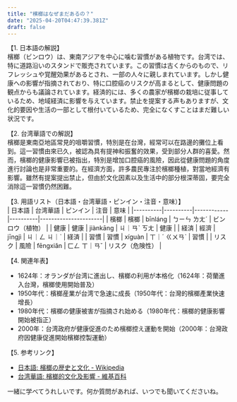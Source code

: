 ```yaml
---
title: "檳榔はなぜまだあるの？"
date: "2025-04-20T04:47:39.381Z"
draft: false
---
```


【1. 日本語の解説】  
檳榔（ビンロウ）は、東南アジアを中心に噛む習慣がある植物です。台湾では、特に道路沿いのスタンドで販売されています。この習慣は古くからのもので、リフレッシュや覚醒効果があるとされ、一部の人々に親しまれています。しかし健康への影響が指摘されており、特に口腔癌のリスクが高まるとして、健康問題の観点からも議論されています。経済的には、多くの農家が檳榔の栽培に従事しているため、地域経済に影響を与えています。禁止を提案する声もありますが、文化的要因や生活の一部として根付いているため、完全になくすことはまだ難しい状況です。

【2. 台湾華語での解説】  
檳榔是東南亞地區常見的咀嚼習慣，特別是在台灣，經常可以在路邊的攤位上看到。這一習慣由來已久，被認為具有提神和振奮的效果，受到部分人群的喜愛。然而，檳榔的健康影響已被指出，特別是增加口腔癌的風險，因此從健康問題的角度進行討論也是非常重要的。在經濟方面，許多農民專注於檳榔種植，對當地經濟有影響。雖然有提案提出禁止，但由於文化因素以及生活中的部分根深蒂固，要完全消除這一習慣仍然困難。

【3. 用語リスト（日本語・台湾華語・ピンイン・注音・意味）】  
| 日本語   | 台湾華語 | ピンイン  | 注音     | 意味                 |
|----------|----------|------------|----------|----------------------|
| 檳榔     | 檳榔     | bīn​láng   | ㄅㄧㄣ ㄌㄤˊ | ビンロウ（植物）     |
| 健康     | 健康     | jiànkāng   | ㄐ｜ㄢˋ ㄎㄤ | 健康                 |
| 経済     | 經濟     | jīngjì    | ㄐ｜ㄥ ㄐ｜ˋ | 経済                 |
| 習慣     | 習慣     | xíguàn    | ㄒ｜ˊ ㄍㄨㄢˋ | 習慣                 |
| リスク   | 風險     | fēngxiǎn  | ㄈㄥ ㄒ｜ㄢˇ | リスク（危険性）     |

【4. 関連年表】  
- 1624年：オランダが台湾に進出し、檳榔の利用が本格化（1624年：荷蘭進入台灣，檳榔使用開始普及）
- 1950年代：檳榔産業が台湾で急速に成長（1950年代：台灣的檳榔產業快速增長）
- 1980年代：檳榔の健康被害が指摘され始める（1980年代：檳榔的健康影響開始被指正）
- 2000年：台湾政府が健康促進のため檳榔控え運動を開始（2000年：台灣政府因健康促進開始檳榔控製運動）

【5. 参考リンク】  
- [日本語: 檳榔の歴史と文化 - Wikipedia](https://ja.wikipedia.org/wiki/ビンロウ)
- [台湾華語: 檳榔的文化及影響 - 維基百科](https://zh.wikipedia.org/wiki/檳榔)

一緒に学べてうれしいです。何か質問があれば、いつでも聞いてくださいね。